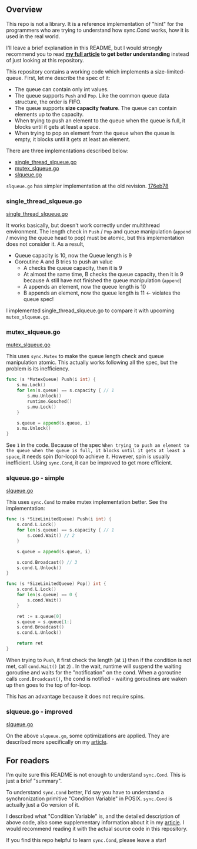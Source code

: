 ## Overview

This repo is not a library. It is a reference implementation of "hint" for the programmers who are trying to understand how sync.Cond works, how it is used in the real world.

I'll leave a brief explanation in this README, but I would strongly recommend you to read **[my full article](https://hidetatz.io/articles/2021/04/13/sync_cond/) to get better understanding** instead of just looking at this repository.

This repository contains a working code which implements a size-limited-queue. First, let me describe the spec of it:

* The queue can contain only int values.
* The queue supports `Push` and  `Pop`. Like the common queue data structure, the order is FIFO.
* The queue supports **size capacity feature**. The queue can contain elements up to the capacity.
* When trying to push an element to the queue when the queue is full, it blocks until it gets at least a space.
* When trying to pop an element from the queue when the queue is empty, it blocks until it gets at least an element.

There are three implementations described below:

* [single_thread_slqueue.go](https://github.com/hidetatz/size-limited-queue/blob/main/single_thread_slqueue.go)
* [mutex_slqueue.go](https://github.com/hidetatz/size-limited-queue/blob/main/mutex_slqueue.go)
* [slqueue.go](https://github.com/hidetatz/size-limited-queue/blob/main/slqueue.go)

`slqueue.go` has simpler implementation at the old revision. [176eb78](https://github.com/hidetatz/size-limited-queue/blob/176eb788c5be9f7c9fb98b57f39d9953a56204c1/slqueue.go)

### single_thread_slqueue.go

[single_thread_slqueue.go](https://github.com/hidetatz/size-limited-queue/blob/main/single_thread_slqueue.go)

It works basically, but doesn't work correctly under multithread environment. The length check in `Push` / `Pop` and queue manipulation (`append` / moving the queue head to pop) must be atomic, but this implementation does not consider it. As a result, 

* Queue capacity is 10, now the Queue length is 9
* Goroutine A and B tries to push an value
  * A checks the queue capacity, then it is 9
  * At almost the same time, B checks the queue capacity, then it is 9 because A still have not finished the queue manipulation (`append`)
  * A appends an element, now the queue length is 10
  * B appends an element, now the queue length is 11 <- violates the queue spec!

I implemented single_thread_slqueue.go to compare it with upcoming `mutex_slqueue.go`.

### mutex_slqueue.go

[mutex_slqueue.go](https://github.com/hidetatz/size-limited-queue/blob/main/mutex_slqueue.go)

This uses `sync.Mutex` to make the queue length check and queue manipulation atomic.
This actually works following all the spec, but the problem is its inefficiency.

```go
func (s *MutexQueue) Push(i int) {
	s.mu.Lock()
	for len(s.queue) == s.capacity { // 1
		s.mu.Unlock()
		runtime.Gosched()
		s.mu.Lock()
	}

	s.queue = append(s.queue, i)
	s.mu.Unlock()
}
```

See `1` in the code. Because of the spec `When trying to push an element to the queue when the queue is full, it blocks until it gets at least a space`, it needs spin (for-loop) to achieve it. However, spin is usually inefficient. Using `sync.Cond`, it can be improved to get more efficient.

### slqueue.go - simple

[slqueue.go](https://github.com/hidetatz/size-limited-queue/blob/176eb788c5be9f7c9fb98b57f39d9953a56204c1/slqueue.go)

This uses `sync.Cond` to make mutex implementation better. See the implementation:

```go
func (s *SizeLimitedQueue) Push(i int) {
	s.cond.L.Lock()
	for len(s.queue) == s.capacity { // 1
		s.cond.Wait() // 2
	}

	s.queue = append(s.queue, i)

	s.cond.Broadcast() // 3
	s.cond.L.Unlock()
}

func (s *SizeLimitedQueue) Pop() int {
	s.cond.L.Lock()
	for len(s.queue) == 0 {
		s.cond.Wait()
	}

	ret := s.queue[0]
	s.queue = s.queue[1:]
	s.cond.Broadcast()
	s.cond.L.Unlock()

	return ret
}
```

When trying to `Push`, it first check the length (at `1`) then if the condition is not met, call `cond.Wait()` (at `2`) . In the wait, runtime will suspend the waiting goroutine and waits for the "notification" on the cond. When a goroutine calls `cond.Broadcast()`, the cond is notified - waiting goroutines are waken up then goes to the top of for-loop.

This has an advantage because it does not require spins.

### slqueue.go - improved

[slqueue.go](https://github.com/hidetatz/size-limited-queue/blob/main/slqueue.go)

On the above `slqueue.go`, some optimizations are applied. They are described more specifically on my [article](https://hidetatz.io/articles/2021/04/13/sync_cond/).

## For readers

I'm quite sure this README is not enough to understand `sync.Cond`. This is just a brief "summary".

To understand `sync.Cond` better, I'd say you have to understand a synchronization primitive "Condition Variable" in POSIX. `sync.Cond` is actually just a Go version of it.

I described what "Condition Variable" is, and the detailed description of above code, also some supplementary information about it in my [article](https://hidetatz.io/articles/2021/04/13/sync_cond/). I would recommend reading it with the actual source code in this repository.

If you find this repo helpful to learn `sync.Cond`, please leave a star!
